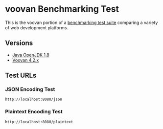 # voovan Benchmarking Test


This is the voovan portion of a [benchmarking test suite](../) comparing a variety of web development platforms.

## Versions

* [Java OpenJDK 1.8](http://openjdk.java.net/)
* [Voovan 4.2.x](https://gitee.com/helyho/Voovan)

## Test URLs

### JSON Encoding Test

    http://localhost:8080/json
    
### Plaintext Encoding Test

    http://localhost:8080/plaintext
